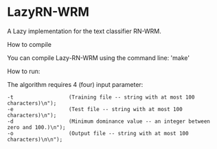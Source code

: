 # LazyRN-WRM
A Lazy implementation for the text classifier RN-WRM.

How to compile

You can compile Lazy-RN-WRM using the command line: 'make'

How to run:

The algorithm requires 4 (four) input parameter:

	-t                  (Training file -- string with at most 100 characters)\n");
	-e                  (Test file -- string with at most 100 characters)\n");
	-d                  (Minimum dominance value -- an integer between zero and 100.)\n");
	-o                  (Output file -- string with at most 100 characters)\n\n");
